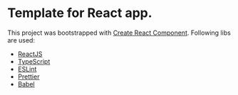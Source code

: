 # Template for React app.

This project was bootstrapped with [Create React Component](https://github.com/facebook/create-react-app).
Following libs are used:

- [ReactJS](https://reactjs.org)
- [TypeScript](https://www.typescriptlang.org)
- [ESLint](https://eslint.org)
- [Prettier](https://prettier.io)
- [Babel](https://babeljs.io)
